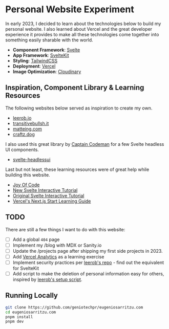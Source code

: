 # Personal Website Experiment

In early 2023, I decided to learn about the technologies below to build my personal website. I also learned about Vercel and the great developer experience it provides to make all these technologies come together into something easily sharable with the world.

- **Component Framework**: [Svelte](https://svelte.dev/)
- **App Framework**: [SvelteKit](https://kit.svelte.dev/)
- **Styling**: [TailwindCSS](https://tailwindcss.com/)
- **Deployment**: [Vercel](https://vercel.com)
- **Image Optimization**: [Cloudinary](https://cloudinary.com/)

## Inspiration, Component Library & Learning Resources

The following websites below served as inspiration to create my own.

- [leerob.io](https://leerob.io/)
- [transitivebullsh.it](https://transitivebullsh.it/)
- [matteing.com](https://matteing.com/)
- [craftz.dog](https://www.craftz.dog/)

I also used this great library by [Captain Codeman](https://www.captaincodeman.com/) for a few Svelte headless UI components.

- [svelte-headlessui](https://captaincodeman.github.io/svelte-headlessui/)

Last but not least, these learning resources were of great help while building this website.

- [Joy Of Code](https://joyofcode.xyz/)
- [New Svelte Interactive Tutorial](https://learn.svelte.dev/tutorial/welcome-to-svelte)
- [Original Svelte Interactive Tutorial](https://svelte.dev/tutorial/basics)
- [Vercel's Next.js Start Learning Guide](https://nextjs.org/learn/foundations/about-nextjs)

## TODO

There are still a few things I want to do with this website:

- [ ] Add a global `404` page
- [ ] Implement my /blog with MDX or Sanity.io
- [ ] Update the /projects page after shipping my first side projects in 2023.
- [ ] Add [Vercel Analytics](https://vercel.com/analytics) as a learning exercise
- [ ] Implement security practices per [leerob's repo](https://github.com/leerob/leerob.io/blob/main/next.config.js) - find out the equivalent for SvelteKit
- [ ] Add script to make the deletion of personal information easy for others, inspired by [leerob's setup script](https://github.com/leerob/leerob.io/blob/main/lib/setup.mjs).

## Running Locally

```bash
git clone https://github.com/geniotechpr/eugeniosarritzu.com
cd eugeniosarritzu.com
pnpm install
pnpm dev
```

